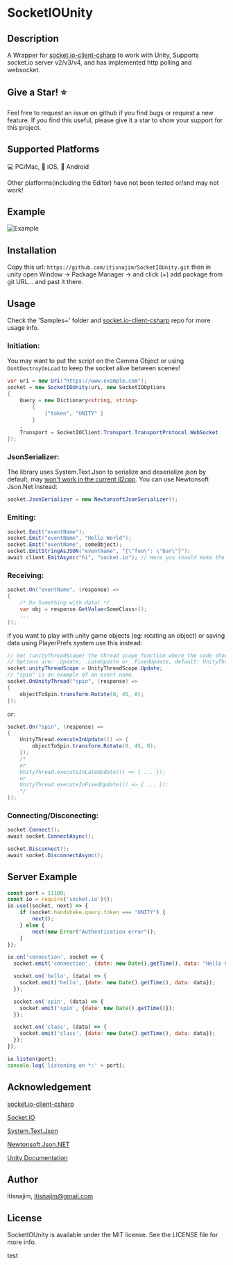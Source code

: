 # SocketIOUnity

## Description
A Wrapper for [socket.io-client-csharp](https://github.com/doghappy/socket.io-client-csharp) to work with Unity,
Supports socket.io server v2/v3/v4, and has implemented http polling and websocket. 

## Give a Star! ⭐
Feel free to request an issue on github if you find bugs or request a new feature. 
If you find this useful, please give it a star to show your support for this project.

## Supported Platforms
💻 PC/Mac, 🍎 iOS, 🤖 Android

Other platforms(including the Editor) have not been tested or/and may not work!

## Example
![Example](https://github.com/itisnajim/SocketIOUnity/blob/main/Samples~/example.gif?raw=true)

## Installation
Copy this url: 
```https://github.com/itisnajim/SocketIOUnity.git```
then in unity open Window -> Package Manager -> and click (+) add package from git URL... and past it there.

## Usage
Check the 'Samples~' folder and [socket.io-client-csharp](https://github.com/doghappy/socket.io-client-csharp) repo for more usage info.

### Initiation: 
You may want to put the script on the Camera Object or using ```DontDestroyOnLoad``` to keep the socket alive between scenes!
```csharp
var uri = new Uri("https://www.example.com");
socket = new SocketIOUnity(uri, new SocketIOOptions
{
    Query = new Dictionary<string, string>
        {
            {"token", "UNITY" }
        }
    ,
    Transport = SocketIOClient.Transport.TransportProtocol.WebSocket
});
```

### JsonSerializer:
The library uses System.Text.Json to serialize and deserialize json by default, may [won't work in the current il2cpp](https://forum.unity.com/threads/please-add-system-text-json-support.1000369/).
You can use Newtonsoft Json.Net instead:
```csharp
socket.JsonSerializer = new NewtonsoftJsonSerializer();
```

### Emiting: 
```csharp
socket.Emit("eventName");
socket.Emit("eventName", "Hello World");
socket.Emit("eventName", someObject);
socket.EmitStringAsJSON("eventName", "{\"foo\": \"bar\"}");
await client.EmitAsync("hi", "socket.io"); // Here you should make the method async
```

### Receiving: 
```csharp
socket.On("eventName", (response) =>
{
    /* Do Something with data! */
    var obj = response.GetValue<SomeClass>();
    ...
});
```
if you want to play with unity game objects (eg: rotating an object) or saving data using PlayerPrefs system use this instead:
```csharp
// Set (unityThreadScope) the thread scope function where the code should run.
// Options are: .Update, .LateUpdate or .FixedUpdate, default: UnityThreadScope.Update
socket.unityThreadScope = UnityThreadScope.Update; 
// "spin" is an example of an event name.
socket.OnUnityThread("spin", (response) =>
{
    objectToSpin.transform.Rotate(0, 45, 0);
});
```
or: 
```csharp
socket.On("spin", (response) =>
{
    UnityThread.executeInUpdate(() => {
        objectToSpin.transform.Rotate(0, 45, 0);
    });
    /* 
    or  
    UnityThread.executeInLateUpdate(() => { ... });
    or 
    UnityThread.executeInFixedUpdate(() => { ... });
    */
});
```

### Connecting/Disconecting: 
```csharp
socket.Connect();
await socket.ConnectAsync();

socket.Disconnect();
await socket.DisconnectAsync();
```

## Server Example
```javascript
const port = 11100;
const io = require('socket.io')();
io.use((socket, next) => {
    if (socket.handshake.query.token === "UNITY") {
        next();
    } else {
        next(new Error("Authentication error"));
    }
});

io.on('connection', socket => {
  socket.emit('connection', {date: new Date().getTime(), data: "Hello Unity"})

  socket.on('hello', (data) => {
    socket.emit('hello', {date: new Date().getTime(), data: data});
  });

  socket.on('spin', (data) => {
    socket.emit('spin', {date: new Date().getTime()});
  });

  socket.on('class', (data) => {
    socket.emit('class', {date: new Date().getTime(), data: data});
  });
});

io.listen(port);
console.log('listening on *:' + port);
```

## Acknowledgement
[socket.io-client-csharp](https://github.com/doghappy/socket.io-client-csharp)

[Socket.IO](https://github.com/socketio/socket.io)

[System.Text.Json](https://docs.microsoft.com/en-us/dotnet/api/system.text.json)

[Newtonsoft Json.NET](https://www.newtonsoft.com/json/help/html/Introduction.htm)

[Unity Documentation](https://docs.unity.com)


## Author

itisnajim, itisnajim@gmail.com

## License

SocketIOUnity is available under the MIT license. See the LICENSE file for more info.

test